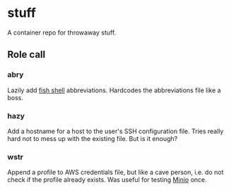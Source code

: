 # stuff #

A container repo for throwaway stuff.

## Role call ##

### abry ###

Lazily add [fish shell](https://github.com/fish-shell/fish-shell) abbreviations. Hardcodes the abbreviations file like a boss.

### hazy ###

Add a hostname for a host to the user's SSH configuration file. Tries really hard not to mess up with the existing file. But is it enough?

### wstr ###

Append a profile to AWS credentials file, but like a cave person, i.e. do not check if the profile already exists. Was useful for testing [Minio](https://github.com/minio/minio) once.
